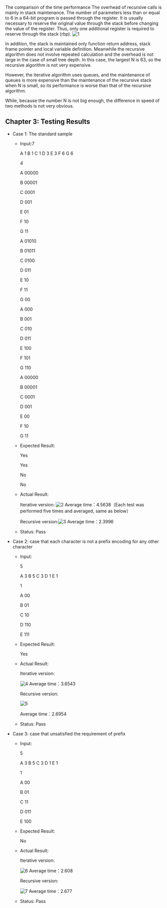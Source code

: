 The comparison of the time performance
The overhead of recursive calls is mainly in stack maintenance. The number of parameters less than or equal to 6 in a 64-bit program is passed through the register. It is usually necessary to reserve the original value through the stack before changing the value of the register. Thus, only one additional register is required to reserve through the stack (rbp). ![1](C:\Users\clearlove-champion7\Desktop\5.高级数据结构与算法分析\pr\pr5\com_c3\1.png)

In addition, the stack is maintained only function return address, stack frame pointer and local variable definition. Meanwhile the recursive algorithm does not involve repeated calculation and the overhead is not large in the case of small tree depth. In this case,  the largest N is 63, so the recursive algorithm is not very expensive.

However, the iterative algorithm uses queues, and the maintenance of queues is more expensive than the maintenance of the recursive stack when N is small, so its performance is worse than that of the recursive algorithm.

While, because the number N is not big enough, the difference in speed of two methods is not very obvious.

## Chapter 3: Testing Results

- Case 1: The standard sample

  - Input:7

    A 1 B 1 C 1 D 3 E 3 F 6 G 6 

    4

    A 00000

    B 00001

    C 0001

    D 001

    E 01

    F 10

    G 11

    A 01010

    B 01011

    C 0100

    D 011

    E 10

    F 11

    G 00

    A 000

    B 001

    C 010

    D 011

    E 100

    F 101

    G 110

    A 00000

    B 00001

    C 0001

    D 001

    E 00

    F 10

    G 11

  - Expected Result:

    Yes

    Yes

    No

    No

  - Actual Result:

    Iterative version: ![2](C:\Users\clearlove-champion7\Desktop\5.高级数据结构与算法分析\pr\pr5\com_c3\2.png)
    Average time：4.5638（Each test was performed five times and averaged, same as below）

    Recursive version:![3](C:\Users\clearlove-champion7\Desktop\5.高级数据结构与算法分析\pr\pr5\com_c3\3.png)
    Average time：2.3996

  - Status: Pass

- Case 2: case that each character is not a prefix encoding for any other character
  - Input:

    5

    A 3 B 5 C 3 D 1 E 1 

    1

    A 00

    B 01

    C 10

    D 110

    E 111

  - Expected Result:

    Yes

  - Actual Result:

    Iterative version:

     ![4](C:\Users\clearlove-champion7\Desktop\5.高级数据结构与算法分析\pr\pr5\com_c3\4.png)
    Average time：3.6543

    Recursive version:

    ![5](C:\Users\clearlove-champion7\Desktop\5.高级数据结构与算法分析\pr\pr5\com_c3\5.png)

    Average time：2.6954

  - Status: Pass

- Case 3: case that unsatisfied the requirement of prefix

  - Input:

    5

    A 3 B 5 C 3 D 1 E 1

    1

    A 00

    B 01

    C 11

    D 011

    E 100

  - Expected Result:

    No

  - Actual Result:

    Iterative version:

     ![6](C:\Users\clearlove-champion7\Desktop\5.高级数据结构与算法分析\pr\pr5\com_c3\6.png)
    Average time：2.608

    Recursive version:

    ![7](C:\Users\clearlove-champion7\Desktop\5.高级数据结构与算法分析\pr\pr5\com_c3\7.png)
    Average time：2.677

  - Status: Pass

